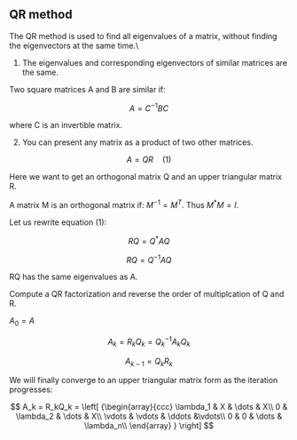 
## QR method

The QR method is used to find all eigenvalues of a matrix, without finding the eigenvectors at the same time.\\

1. The eigenvalues and corresponding eigenvectors of similar matrices are the same.

Two square matrices A and B are similar if:

$$A = C^{-1}BC$$

where C is an invertible matrix.

2. You can present any matrix as a product of two other matrices. 

$$A = QR \quad (1)$$

Here we want to get an orthogonal matrix Q and an upper triangular matrix R.

A matrix M is an orthogonal matrix if: $M^{-1} = M^T$. Thus $M^*M = I$.

Let us rewrite equation (1):

$$RQ = Q^*AQ$$

$$RQ = Q^{-1}AQ$$ 

RQ has the same eigenvalues as A.

Compute a QR factorization and reverse the order of multiplcation of Q and R.

$A_0 = A$

$$A_k = R_kQ_k = Q^{-1}_kA_kQ_k$$

$$A_{k-1}=Q_kR_k$$

We will finally converge to an upper triangular matrix form as the iteration progresses:

$$
 A_k = R_kQ_k = \left[ {\begin{array}{ccc}
\lambda_1 & X & \dots & X\\
0 & \lambda_2 & \dots & X\\
\vdots & \vdots & \ddots &\vdots\\
0 & 0 & \dots & \lambda_n\\
  \end{array} } \right]
$$
